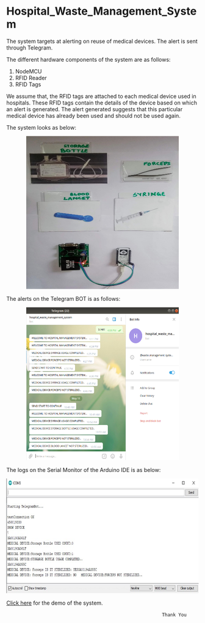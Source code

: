 # Hospital_Waste_Management_System

The system targets at alerting on reuse of medical devices. The alert is sent through Telegram.

The different hardware components of the system are as follows:
   1. NodeMCU
   2. RFID Reader
   3. RFID Tags

We assume that, the RFID tags are attached to each medical device used in hospitals. These RFID tags contain the details of the device based on which an alert is generated. The alert generated suggests that this particular medical device has already been used and should not be used again.

The system looks as below:

<p align="center">
<img src="images/System.jpg" width="400" height="400">
</p>

The alerts on the Telegram BOT is as follows:

<p align="center">
<img src="images/Telegram_Alert.png" width="400" height="400">
</p>

The logs on the Serial Monitor of the Arduino IDE is as below:

<p align="center">
<img src="images/Serial_Monitor_Output.jpg" width="600" height="300">
</p>

<a href="https://youtu.be/0c9d9r84Ws8">Click here</a> for the demo of the system.


                                                             Thank You
